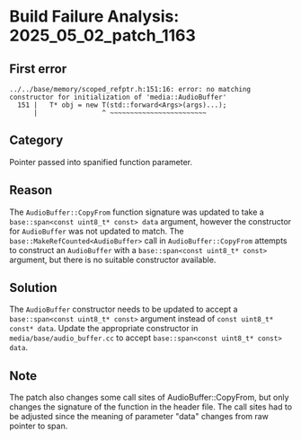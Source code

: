 # Build Failure Analysis: 2025_05_02_patch_1163

## First error

```
../../base/memory/scoped_refptr.h:151:16: error: no matching constructor for initialization of 'media::AudioBuffer'
  151 |   T* obj = new T(std::forward<Args>(args)...);
      |                ^ ~~~~~~~~~~~~~~~~~~~~~~~~
```

## Category
Pointer passed into spanified function parameter.

## Reason
The `AudioBuffer::CopyFrom` function signature was updated to take a `base::span<const uint8_t* const> data` argument, however the constructor for `AudioBuffer` was not updated to match. The `base::MakeRefCounted<AudioBuffer>` call in `AudioBuffer::CopyFrom` attempts to construct an `AudioBuffer` with a `base::span<const uint8_t* const>` argument, but there is no suitable constructor available.

## Solution
The `AudioBuffer` constructor needs to be updated to accept a `base::span<const uint8_t* const>` argument instead of `const uint8_t* const* data`. Update the appropriate constructor in `media/base/audio_buffer.cc` to accept `base::span<const uint8_t* const> data`.

## Note
The patch also changes some call sites of AudioBuffer::CopyFrom, but only changes the signature of the function in the header file. The call sites had to be adjusted since the meaning of parameter "data" changes from raw pointer to span.